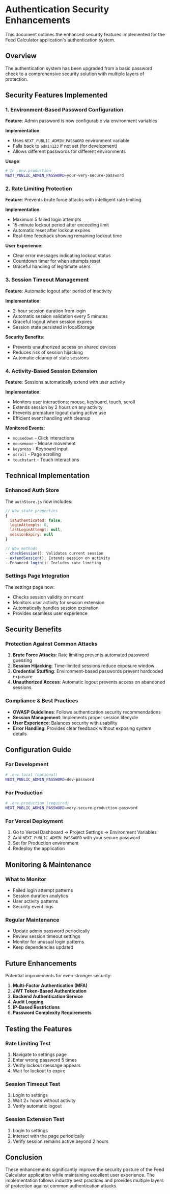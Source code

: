 # Authentication Security Enhancements

This document outlines the enhanced security features implemented for the Feed Calculator application's authentication system.

## Overview

The authentication system has been upgraded from a basic password check to a comprehensive security solution with multiple layers of protection.

## Security Features Implemented

### 1. Environment-Based Password Configuration

**Feature**: Admin password is now configurable via environment variables

**Implementation**:
- Uses `NEXT_PUBLIC_ADMIN_PASSWORD` environment variable
- Falls back to `admin123` if not set (for development)
- Allows different passwords for different environments

**Usage**:
```bash
# In .env.production
NEXT_PUBLIC_ADMIN_PASSWORD=your-very-secure-password
```

### 2. Rate Limiting Protection

**Feature**: Prevents brute force attacks with intelligent rate limiting

**Implementation**:
- Maximum 5 failed login attempts
- 15-minute lockout period after exceeding limit
- Automatic reset after lockout expires
- Real-time feedback showing remaining lockout time

**User Experience**:
- Clear error messages indicating lockout status
- Countdown timer for when attempts reset
- Graceful handling of legitimate users

### 3. Session Timeout Management

**Feature**: Automatic logout after period of inactivity

**Implementation**:
- 2-hour session duration from login
- Automatic session validation every 5 minutes
- Graceful logout when session expires
- Session state persisted in localStorage

**Security Benefits**:
- Prevents unauthorized access on shared devices
- Reduces risk of session hijacking
- Automatic cleanup of stale sessions

### 4. Activity-Based Session Extension

**Feature**: Sessions automatically extend with user activity

**Implementation**:
- Monitors user interactions: mouse, keyboard, touch, scroll
- Extends session by 2 hours on any activity
- Prevents premature logout during active use
- Efficient event handling with cleanup

**Monitored Events**:
- `mousedown` - Click interactions
- `mousemove` - Mouse movement
- `keypress` - Keyboard input
- `scroll` - Page scrolling
- `touchstart` - Touch interactions

## Technical Implementation

### Enhanced Auth Store

The `authStore.js` now includes:

```javascript
// New state properties
{
  isAuthenticated: false,
  loginAttempts: 0,
  lastLoginAttempt: null,
  sessionExpiry: null
}

// New methods
- checkSession(): Validates current session
- extendSession(): Extends session on activity
- Enhanced login(): Includes rate limiting
```

### Settings Page Integration

The settings page now:
- Checks session validity on mount
- Monitors user activity for session extension
- Automatically handles session expiration
- Provides seamless user experience

## Security Benefits

### Protection Against Common Attacks

1. **Brute Force Attacks**: Rate limiting prevents automated password guessing
2. **Session Hijacking**: Time-limited sessions reduce exposure window
3. **Credential Stuffing**: Environment-based passwords prevent hardcoded exposure
4. **Unauthorized Access**: Automatic logout prevents access on abandoned sessions

### Compliance & Best Practices

- **OWASP Guidelines**: Follows authentication security recommendations
- **Session Management**: Implements proper session lifecycle
- **User Experience**: Balances security with usability
- **Error Handling**: Provides clear feedback without exposing system details

## Configuration Guide

### For Development

```bash
# .env.local (optional)
NEXT_PUBLIC_ADMIN_PASSWORD=dev-password
```

### For Production

```bash
# .env.production (required)
NEXT_PUBLIC_ADMIN_PASSWORD=very-secure-production-password
```

### For Vercel Deployment

1. Go to Vercel Dashboard → Project Settings → Environment Variables
2. Add `NEXT_PUBLIC_ADMIN_PASSWORD` with your secure password
3. Set for Production environment
4. Redeploy the application

## Monitoring & Maintenance

### What to Monitor

- Failed login attempt patterns
- Session duration analytics
- User activity patterns
- Security event logs

### Regular Maintenance

- Update admin password periodically
- Review session timeout settings
- Monitor for unusual login patterns
- Keep dependencies updated

## Future Enhancements

Potential improvements for even stronger security:

1. **Multi-Factor Authentication (MFA)**
2. **JWT Token-Based Authentication**
3. **Backend Authentication Service**
4. **Audit Logging**
5. **IP-Based Restrictions**
6. **Password Complexity Requirements**

## Testing the Features

### Rate Limiting Test
1. Navigate to settings page
2. Enter wrong password 5 times
3. Verify lockout message appears
4. Wait for lockout to expire

### Session Timeout Test
1. Login to settings
2. Wait 2+ hours without activity
3. Verify automatic logout

### Session Extension Test
1. Login to settings
2. Interact with the page periodically
3. Verify session remains active beyond 2 hours

## Conclusion

These enhancements significantly improve the security posture of the Feed Calculator application while maintaining excellent user experience. The implementation follows industry best practices and provides multiple layers of protection against common authentication attacks.